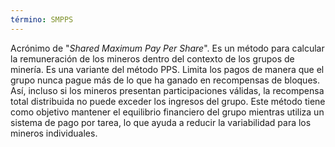 ```yaml
---
término: SMPPS
---
```


Acrónimo de "*Shared Maximum Pay Per Share*". Es un método para calcular la remuneración de los mineros dentro del contexto de los grupos de minería. Es una variante del método PPS. Limita los pagos de manera que el grupo nunca pague más de lo que ha ganado en recompensas de bloques. Así, incluso si los mineros presentan participaciones válidas, la recompensa total distribuida no puede exceder los ingresos del grupo. Este método tiene como objetivo mantener el equilibrio financiero del grupo mientras utiliza un sistema de pago por tarea, lo que ayuda a reducir la variabilidad para los mineros individuales.
